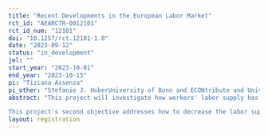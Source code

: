 ```yaml
---
title: "Recent Developments in the European Labor Market"
rct_id: "AEARCTR-0012101"
rct_id_num: "12101"
doi: "10.1257/rct.12101-1.0"
date: "2023-09-12"
status: "in_development"
jel: ""
start_year: "2023-10-01"
end_year: "2023-10-15"
pi: "Tiziana Assenza"
pi_other: "Stefanie J. HuberUniversity of Bonn and ECONtribute and University of Amsterdam "
abstract: "This project will investigate how workers' labor supply has changed since the pandemic's onset and the underlying reasons for these changes. Individuals may alter/reduce their labor supply patterns for several reasons, e.g., due to (i) continued disruptive childcare/schooling, (ii) incapacity due to Long-Covid, (iii) current employment has become too stressful, or because the pandemic has permanently altered their (iv) preferences governing the trade-off between working hours (i.e., consumption) and leisure, or (v) their job preferences for flexibility. Effective policy-making requires knowledge of what motivations are underlying observed changes in labor supply behavior, as the differing underlying motivations would each require very different policy responses.
This project's second objective addresses how to decrease the labor supply shortage in Germany. Empirical evidence shows that the employed skilled workers have significantly decreased their working hours since the onset of the pandemic, and the average number of hours worked by the employed remains below pre-pandemic levels. Conducting a survey experiment (with various treatments), we aim to find sector-specific solutions. We will investigate how firms could increase their current part-time employees' labor market participation (hours worked). In addition, we explore with an experiment what keeps skilled workers in the "hidden reserve" and how to incentivize them to join the labor force."
layout: registration
---
```


